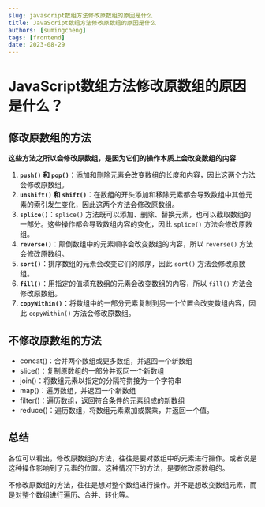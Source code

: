 ```yaml
---
slug: javascript数组方法修改原数组的原因是什么
title: JavaScript数组方法修改原数组的原因是什么
authors: [sumingcheng]
tags: [frontend]
date: 2023-08-29
---
```


# JavaScript数组方法修改原数组的原因是什么？



 

## 修改原数组的方法  

**这些方法之所以会修改原数组，是因为它们的操作本质上会改变数组的内容**

1. **`push()` 和 `pop()`**：添加和删除元素会改变数组的长度和内容，因此这两个方法会修改原数组。
2. **`unshift()` 和 `shift()`**：在数组的开头添加和移除元素都会导致数组中其他元素的索引发生变化，因此这两个方法会修改原数组。
3. **`splice()`**：`splice()` 方法既可以添加、删除、替换元素，也可以截取数组的一部分。这些操作都会导致数组内容的变化，因此 `splice()` 方法会修改原数组。
4. **`reverse()`**：颠倒数组中的元素顺序会改变数组的内容，所以 `reverse()` 方法会修改原数组。
5. **`sort()`**：排序数组的元素会改变它们的顺序，因此 `sort()` 方法会修改原数组。
6. **`fill()`**：用指定的值填充数组的元素会改变数组的内容，所以 `fill()` 方法会修改原数组。
7. **`copyWithin()`**：将数组中的一部分元素复制到另一个位置会改变数组内容，因此 `copyWithin()` 方法会修改原数组。

## 不修改原数组的方法  

* concat()：合并两个数组或更多数组，并返回一个新数组
* slice()：复制原数组的一部分并返回一个新数组
* join()：将数组元素以指定的分隔符拼接为一个字符串
* map()：遍历数组，并返回一个新数组
* filter()：遍历数组，返回符合条件的元素组成的新数组
* reduce()：遍历数组，将数组元素累加或累乘，并返回一个值。

## 总结  

各位可以看出，修改原数组的方法，往往是要对数组中的元素进行操作。或者说是这种操作影响到了元素的位置。这种情况下的方法，是要修改原数组的。

不修改原数组的方法，往往是想对整个数组进行操作。并不是想改变数组元素，而是对整个数组进行遍历、合并、转化等。